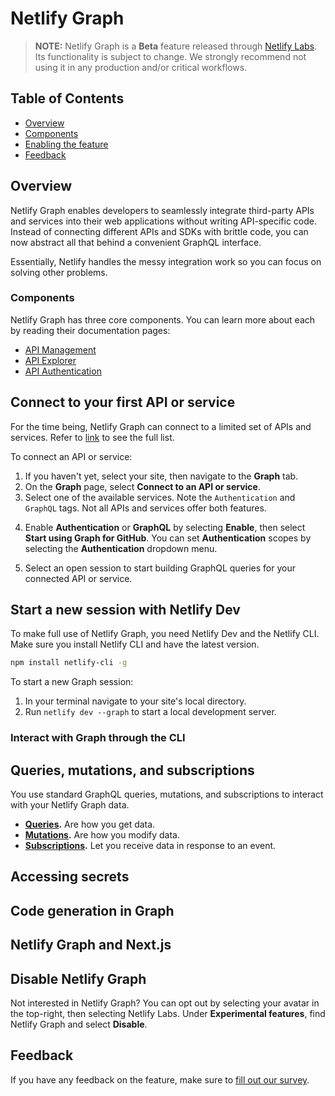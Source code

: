 # Netlify Graph

> **NOTE:** Netlify Graph is a **Beta** feature released through [Netlify Labs](https://www.netlify.com/blog/2021/03/31/test-drive-netlify-beta-features-with-netlify-labs/). Its functionality is subject to change. We strongly recommend not using it in any production and/or critical workflows.

## Table of Contents

- [Overview](#overview)
- [Components](#components)
- [Enabling the feature](#enabling-the-feature)
- [Feedback](#feedback)

## Overview

Netlify Graph enables developers to seamlessly integrate third-party APIs and services into their web applications without writing API-specific code. Instead of connecting different APIs and SDKs with brittle code, you can now abstract all that behind a convenient GraphQL interface.

Essentially, Netlify handles the messy integration work so you can focus on solving other problems.

### Components

Netlify Graph has three core components. You can learn more about each by reading their documentation pages:

- [API Management](api-management.md)
- [API Explorer](api-explorer.md)
- [API Authentication](api-authentication.md)

## Connect to your first API or service
<!-- TODO: Add screenshot of zero state `/sites/netlify-graph-ui-text/graph`. Need to wait until UI is more stable. -->

For the time being, Netlify Graph can connect to a limited set of APIs and services. Refer to [link]() to see the full list.

To connect an API or service:
1. If you haven't yet, select your site, then navigate to the **Graph** tab. 
2. On the **Graph** page, select **Connect to an API or service**.
3. Select one of the available services.
  Note the `Authentication` and `GraphQL` tags. Not all APIs and services offer both features.
<!-- TODO: I made up Start using Graph for GitHub". Currently, the button text changes depending on whether Authentication or Graph Explorer is selected. However, it doesn't have a state for when both are selected. -->
4. Enable **Authentication** or **GraphQL** by selecting **Enable**, then select **Start using Graph for GitHub**.
  You can set **Authentication** scopes by selecting the **Authentication** dropdown menu.
<!-- QUESTION: What does this look like if there isn't an open session? -->
5. Select an open session to start building GraphQL queries for your connected API or service.

## Start a new session with Netlify Dev
To make full use of Netlify Graph, you need Netlify Dev and the Netlify CLI. Make sure you install Netlify CLI and have the latest version.

``` sh
npm install netlify-cli -g
```

To start a new Graph session:
1. In your terminal navigate to your site's local directory.
2. Run `netlify dev --graph` to start a local development server.

### Interact with Graph through the CLI


## Queries, mutations, and subscriptions
<!-- QUESTION: Are we going to address fragments? -->
<!-- QUESTION: Is my assumption that these are standard GraphQL correct? -->
You use standard GraphQL queries, mutations, and subscriptions to interact with your Netlify Graph data.

- **[Queries](https://graphql.org/learn/queries/).** Are how you get data.
- **[Mutations](https://graphql.org/learn/queries/#mutations).** Are how you modify data. 
- **[Subscriptions](https://www.onegraph.com/docs/subscriptions.html).** Let you receive data in response to an event.

<!-- TODO: Possibly add examples, though I think linking to external sources is probably the best way to go. If we want to expand this section, we could have subsections for each type. -->

## Accessing secrets


## Code generation in Graph


## Netlify Graph and Next.js


## Disable Netlify Graph

Not interested in Netlify Graph? You can opt out by selecting your avatar in the top-right, then selecting Netlify Labs. Under **Experimental features**, find Netlify Graph and select **Disable**.

## Feedback

If you have any feedback on the feature, make sure to [fill out our survey](https://ntl.fyi/apiauthsurvey).